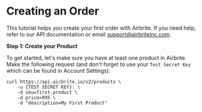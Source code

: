 # Creating an Order

This tutorial helps you create your first order with Airbrite. If you need help, refer to our API documentation or email support@airbriteinc.com.

__Step 1: Create your Product__

To get started, let's make sure you have at least one product in Airbrite. Make the following request (and don't forget to use your `Test Secret Key` which can be found in Account Settings):

    curl https://api.airbrite.io/v2/products \
        -u {TEST SECRET KEY}: \
        -d sku=first-product \
        -d price=995 \
        -d "description=My First Product"